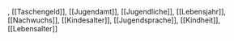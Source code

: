, [[Taschengeld]], [[Jugendamt]], [[Jugendliche]], [[Lebensjahr]], [[Nachwuchs]], [[Kindesalter]], [[Jugendsprache]], [[Kindheit]], [[Lebensalter]]